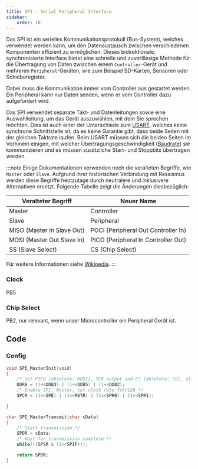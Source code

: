 ```yaml
---
title: SPI - Serial Peripheral Interface
sidebar:
    order: 10
---
```


Das SPI ist ein serielles Kommunikationsprotokoll (Bus-System), welches verwendet werden kann, um den Datenaustausch zwischen verschiedenen Komponenten effizient zu ermöglichen. Dieses bidirektionale, synchronisierte Interface bietet eine schnelle und zuverlässige Methode für die Übertragung von Daten zwischen einem `Controller`-Gerät und mehreren `Peripheral`-Geräten, wie zum Beispiel SD-Karten, Sensoren oder Schieberegister.

Dabei muss die Kommunikation immer vom Controller aus gestartet werden. Ein Peripheral kann nur Daten senden, wenn er vom Controller dazu aufgefordert wird.

Das SPI verwendet separate Takt- und Datenleitungen sowie eine Auswahlleitung, um das Gerät auszuwählen, mit dem Sie sprechen möchten. Dies ist auch einer der Unterschiede zum [USART](../usart/), welches keine synchrone Schnittstelle ist, da es keine Garantie gibt, dass beide Seiten mit der gleichen Taktrate laufen. Beim USART müssen sich die beiden Seiten im Vorhinein einigen, mit welcher Übertragungsgeschwindigkeit ([Baudrate](../usart/#baud-rate)) sie kommunizieren und es müssen zusätzliche Start- und Stoppbits übertragen werden.

:::note
Einige Dokumentationen verwenden noch die veralteten Begriffe, wie `Master` oder `Slave`. Aufgrund ihrer historischen Verbindung mit Rassismus werden diese Begriffe heutzutage durch neutralere und inklusivere Alternativen ersetzt. Folgende Tabelle zeigt die Änderungen diesbezüglich:

| Veralteter Begriff         | Neuer Name                          |
| -------------------------- | ----------------------------------- |
| Master                     | Controller                          |
| Slave                      | Peripheral                          |
| MISO (Master In Slave Out) | POCI (Peripheral Out Controller In) |
| MOSI (Master Out Slave In) | PICO (Peripheral In Controller Out) |
| SS (Slave Select)          | CS (Chip Select)                    |

Für weitere Informationen siehe [Wikipedia](<https://en.wikipedia.org/wiki/Master%E2%80%93slave_(technology)#Terminology_concerns>).
:::

### Clock

PB5

### Chip Select

PB2, nur relevant, wenn unser Microcontroller ein Peripheral Gerät ist.

## Code

### Config

```c
void SPI_MasterInit(void)
{
	/* Set PICO [obsolete: MOSI], SCK output and CS [obsolete: SS], all others input */
	DDRB = (1<<DDB3) | (1<<DDB5) | (1<<DDB2);
	/* Enable SPI, Master, set clock rate fck/128 */
	SPCR = (1<<SPE) | (1<<MSTR) | (1<<SPR0) | (1<<SPR1);

}

char SPI_MasterTransmit(char cData)
{
	/* Start transmission */
	SPDR = cData;
	/* Wait for transmission complete */
	while(!(SPSR & (1<<SPIF)));

    return SPDR;
}
```
